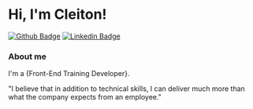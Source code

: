 # Hi, I'm Cleiton!

[![Github Badge](https://img.shields.io/badge/-Github-000?style=flat-square&logo=Github&logoColor=white&link=https://github.com/c-sferreira)](https://github.com/c-sferreira)
[![Linkedin Badge](https://img.shields.io/badge/-LinkedIn-blue?style=flat-square&logo=Linkedin&logoColor=white&link=https://www.linkedin.com/in/cleiton-ferreira-6400b6125/)](https://www.linkedin.com/in/cleiton-ferreira-6400b6125/)
<!--
[![Youtube Badge](https://img.shields.io/badge/-YouTube-ff0000?style=flat-square&labelColor=ff0000&logo=youtube&logoColor=white&link=https://www.youtube.com/user/TreinaWeb)](https://www.youtube.com/user/TreinaWeb)
-->
### About me
I'm a {Front-End Training Developer}.

"I believe that in addition to technical skills, I can deliver much more than what the company expects from an employee."

<!-- - [Courses](https://www.treinaweb.com.br/cursos-online?q=fagner+pinheiro) 👨🏼‍🏫 - It's are technical courses on many technologies, such as Django, Flask, Python, Kotlin, Flutter, Dart, Git and more
- [Blog](https://www.treinaweb.com.br/blog/author/fagner-pinheiro/) ✍🏼 - I'm write about many things.
- [Website](https://fagnerpsantos.dev/) 💻 - Working on it. -->
